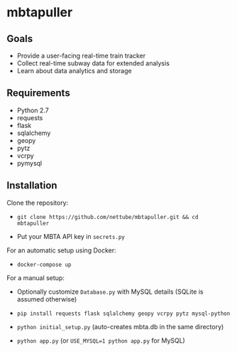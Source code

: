 # mbtapuller


## Goals
- Provide a user-facing real-time train tracker
- Collect real-time subway data for extended analysis
- Learn about data analytics and storage

## Requirements
- Python 2.7
- requests
- flask
- sqlalchemy
- geopy
- pytz
- vcrpy
- pymysql

## Installation

Clone the repository:

- `git clone https://github.com/nettube/mbtapuller.git && cd mbtapuller`

- Put your MBTA API key in `secrets.py`

For an automatic setup using Docker:

- `docker-compose up`

For a manual setup:

- Optionally customize `Database.py` with MySQL details (SQLite is assumed otherwise)

- `pip install requests flask sqlalchemy geopy vcrpy pytz mysql-python`

- `python initial_setup.py` (auto-creates mbta.db in the same directory)

- `python app.py` (or `USE_MYSQL=1 python app.py` for MySQL)
